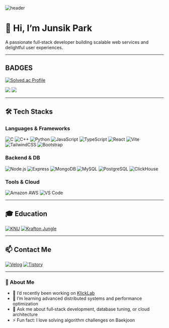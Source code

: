 <!-- ==================== HEADER: pastel waving capsule-render ==================== -->
<img src="https://capsule-render.vercel.app/api?type=waving&color=gradient&height=200&text=Welcome%20to%20My%20GitHub!&fontSize=60&fontColor=FFFFFF&fontAlignY=40" alt="header"/>

# 👋 Hi, I’m Junsik Park
A passionate full‑stack developer building scalable web services and delightful user experiences.

---

## BADGES

<!-- solved.ac -->
[![Solved.ac Profile](http://mazassumnida.wtf/api/v2/generate_badge?boj=qkrwns1478)](https://solved.ac/qkrwns1478/)

<!-- GitHub Stats + Top Languages -->
<span>
  <img src="https://github-readme-stats.vercel.app/api?username=qkrwns1478&show_icons=true&theme=vue&hide_border=true" />
</span>
<span>
  <img src="https://github-readme-stats.vercel.app/api/top-langs/?username=qkrwns1478&layout=compact&theme=vue&hide_border=true" />
</span>

---

## 🛠 Tech Stacks

### Languages & Frameworks
![C](https://img.shields.io/badge/C-00599C?style=for-the-badge&logo=c&logoColor=white)
![C++](https://img.shields.io/badge/C++-00599C?style=for-the-badge&logo=c%2B%2B&logoColor=white)
![Python](https://img.shields.io/badge/Python-3776AB?style=for-the-badge&logo=python&logoColor=white)
![JavaScript](https://img.shields.io/badge/JavaScript-F7DF1E?style=for-the-badge&logo=javascript&logoColor=black)
![TypeScript](https://img.shields.io/badge/TypeScript-3178C6?style=for-the-badge&logo=typescript&logoColor=white)
![React](https://img.shields.io/badge/React-61DAFB?style=for-the-badge&logo=react&logoColor=black)
![Vite](https://img.shields.io/badge/Vite-646CFF?style=for-the-badge&logo=vite&logoColor=white)
![TailwindCSS](https://img.shields.io/badge/TailwindCSS-38B2AC?style=for-the-badge&logo=tailwind-css&logoColor=white)
![Bootstrap](https://img.shields.io/badge/Bootstrap-7952B3?style=for-the-badge&logo=bootstrap&logoColor=white)

### Backend & DB
![Node.js](https://img.shields.io/badge/Node.js-339933?style=for-the-badge&logo=node.js&logoColor=white)
![Express](https://img.shields.io/badge/Express-000000?style=for-the-badge&logo=express&logoColor=white)
![MongoDB](https://img.shields.io/badge/MongoDB-47A248?style=for-the-badge&logo=mongodb&logoColor=white)
![MySQL](https://img.shields.io/badge/MySQL-4479A1?style=for-the-badge&logo=mysql&logoColor=white)
![PostgreSQL](https://img.shields.io/badge/PostgreSQL-316192?style=for-the-badge&logo=postgresql&logoColor=white)
![ClickHouse](https://img.shields.io/badge/ClickHouse-F7DF1E?style=for-the-badge&logo=clickhouse&logoColor=black)

### Tools & Cloud
![Amazon AWS](https://img.shields.io/badge/AWS-232F3E?style=for-the-badge&logo=amazon-aws&logoColor=white)
![VS Code](https://img.shields.io/badge/VS%20Code-007ACC?style=for-the-badge&logo=visualstudiocode&logoColor=white)

---

## 🎓 Education

[![KNU](https://img.shields.io/badge/KNU-E60000?style=for-the-badge&logo=knu&logoColor=white)](https://knu.ac.kr)
[![Krafton Jungle](https://img.shields.io/badge/Krafton_Jungle-5fcd89?style=for-the-badge&logo=krafton&logoColor=white)](https://jungle.krafton.com/)

---

## 📫 Contact Me

[![Velog](https://img.shields.io/badge/Velog-20C997?style=for-the-badge&logo=velog&logoColor=white)](https://velog.io/@qkrwns1478)
[![Tistory](https://img.shields.io/badge/Tistory-ff5544?style=for-the-badge&logo=tistory&logoColor=white)](https://munsik22.tistory.com)

---

### 📖 About Me
- 🔭 I’d recently been working on [KlickLab](https://github.com/Eatventory/KlickLab)
- 🌱 I’m learning advanced distributed systems and performance optimization
- 💬 Ask me about full‑stack development, database tuning, or cloud architecture
- ⚡ Fun fact: I love solving algorithm challenges on Baekjoon
